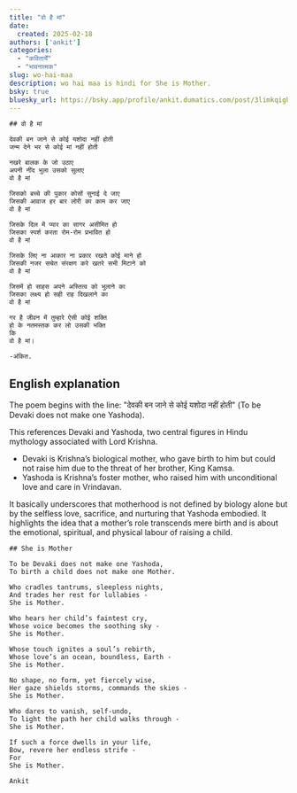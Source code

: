 ```yaml
---
title: "वो है मां"
date: 
  created: 2025-02-18
authors: ['ankit']
categories: 
  - "कवितायेँ"
  - "भावनात्मक"
slug: wo-hai-maa
description: wo hai maa is hindi for She is Mother.
bsky: true
bluesky_url: https://bsky.app/profile/ankit.dumatics.com/post/3limkqighik2u
---
```


```poem
## वो है मां

देवकी बन जाने से कोई यशोदा नहीं होती  
जन्म देने भर से कोई मां नहीं होती

नखरे बालक के जो उठाए  
अपनी नींद भुला उसको सुलाए  
वो है मां 

जिसको बच्चे की पुकार कोसों सुनाई दे जाए  
जिसकी आवाज हर बार लोरी का काम कर जाए  
वो है मां 

जिसके दिल में प्यार का सागर असीमित हो  
जिसका स्पर्श करता रोम-रोम प्रभावित हो  
वो है मां

जिसके लिए ना आकार ना प्रकार रखते कोई माने हो  
जिसकी नजर सचेत संरक्षण करे खतरे सभी मिटाने को  
वो है मां

जिसमें हो साहस अपने अस्तित्व को भुलाने का  
जिसका लक्ष्य हो सही राह दिखलाने का  
वो है मां

गर है जीवन में तुम्हारे ऐसी कोई शक्ति  
हो के नतमस्तक कर लो उसकी भक्ति  
कि 
वो है मां।

-अंकित.
```

## English explanation

The poem begins with the line:
"देवकी बन जाने से कोई यशोदा नहीं होती"
(To be Devaki does not make one Yashoda).

<!-- more -->

This references Devaki and Yashoda, two central figures in Hindu mythology associated with Lord Krishna.

* Devaki is Krishna’s biological mother, who gave birth to him but could not raise him due to the threat of her brother, King Kamsa.
* Yashoda is Krishna’s foster mother, who raised him with unconditional love and care in Vrindavan.

It basically underscores that motherhood is not defined by biology alone but by the selfless love, sacrifice, and nurturing that Yashoda embodied. It highlights the idea that a mother’s role transcends mere birth and is about the emotional, spiritual, and physical labour of raising a child.

```poem
## She is Mother

To be Devaki does not make one Yashoda,  
To birth a child does not make one Mother.  

Who cradles tantrums, sleepless nights,  
And trades her rest for lullabies -  
She is Mother.

Who hears her child’s faintest cry,  
Whose voice becomes the soothing sky -  
She is Mother.

Whose touch ignites a soul’s rebirth,  
Whose love’s an ocean, boundless, Earth -  
She is Mother.

No shape, no form, yet fiercely wise,  
Her gaze shields storms, commands the skies -  
She is Mother.

Who dares to vanish, self-undo,  
To light the path her child walks through -  
She is Mother.

If such a force dwells in your life,  
Bow, revere her endless strife -  
For  
She is Mother.

Ankit
```